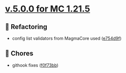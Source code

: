 # [v.5.0.0 for MC 1.21.5](https://github.com/XxRexRaptorxX/Suspicious-Pots/compare/v.5.0.0-dev1...v.5.0.0-dev2)

## 🔨 Refactoring

- config list validators from MagmaCore used ([e754d9f](https://github.com/XxRexRaptorxX/Suspicious-Pots/commit/e754d9f8ca31a57b7567801a41851787040e3b60))

## 🧹 Chores

- githook fixes ([f0f73bb](https://github.com/XxRexRaptorxX/Suspicious-Pots/commit/f0f73bb9da5d2e3829aaa74295be82fc13c618d2))

